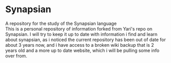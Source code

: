 # Synapsian
A repository for the study of the Synapsian language<br />
This is a personal repository of information forked from Yari's repo on Synapsian. I will try to keep it up to date with information i find and learn about synapsian, as i noticed the current repository has been out of date for about 3 years now, and i have access to a broken wiki backup that is 2 years old and a more up to date website, which i will be pulling some info over from. 
